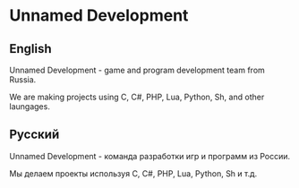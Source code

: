 # Unnamed Development

## English

Unnamed Development - game and program development team from Russia.

We are making projects using C, C#, PHP, Lua, Python, Sh, and other laungages.

## Русский

Unnamed Development - команда разработки игр и программ из России.

Мы делаем проекты используя C, C#, PHP, Lua, Python, Sh и т.д.

